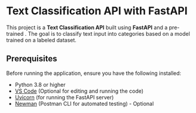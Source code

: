# Text Classification API with FastAPI

This project is a **Text Classification API** built using **FastAPI** and a pre-trained . The goal is to classify text input into categories based on a model trained on a labeled dataset.

## Prerequisites

Before running the application, ensure you have the following installed:

- Python 3.8 or higher
- [VS Code](https://code.visualstudio.com/) (Optional for editing and running the code)
- [Uvicorn](https://www.uvicorn.org/) (for running the FastAPI server)
- [Newman](https://www.npmjs.com/package/newman) (Postman CLI for automated testing) - Optional


